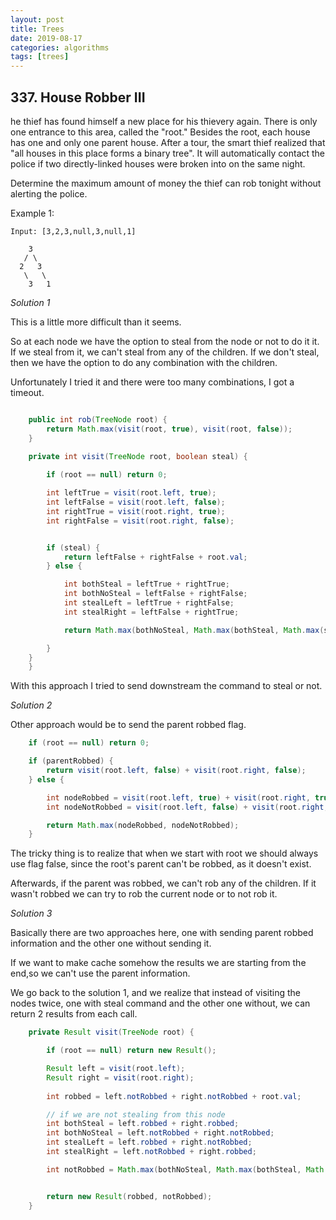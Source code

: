 ```yaml
---
layout: post
title: Trees
date: 2019-08-17
categories: algorithms
tags: [trees]
---
```



## 337. House Robber III

he thief has found himself a new place for his thievery again. There is only one entrance to this area, called the "root." Besides the root, each house has one and only one parent house. After a tour, the smart thief realized that "all houses in this place forms a binary tree". It will automatically contact the police if two directly-linked houses were broken into on the same night.

Determine the maximum amount of money the thief can rob tonight without alerting the police.

Example 1:

    Input: [3,2,3,null,3,null,1]

        3
       / \
      2   3
       \   \ 
        3   1


*Solution 1* 

This is a little more difficult than it seems.


So at each node we have the option to steal from the node or not to do it it. If we steal from it, we can't steal from any of the children. If we don't steal, then we have the option to do any combination with the children.

Unfortunately I tried it and there were too many combinations, I got a timeout. 

```java

    public int rob(TreeNode root) {
        return Math.max(visit(root, true), visit(root, false));
    }
    
    private int visit(TreeNode root, boolean steal) {

        if (root == null) return 0;

        int leftTrue = visit(root.left, true);
        int leftFalse = visit(root.left, false);
        int rightTrue = visit(root.right, true);
        int rightFalse = visit(root.right, false);


        if (steal) {
            return leftFalse + rightFalse + root.val;
        } else {

            int bothSteal = leftTrue + rightTrue;
            int bothNoSteal = leftFalse + rightFalse;
            int stealLeft = leftTrue + rightFalse;
            int stealRight = leftFalse + rightTrue;

            return Math.max(bothNoSteal, Math.max(bothSteal, Math.max(stealLeft, stealRight)));

        }
    }
    }

```


With this approach I tried to send downstream the command to steal or not. 

*Solution 2*

Other approach would be to send the parent robbed flag. 

```java
    if (root == null) return 0;

    if (parentRobbed) {
        return visit(root.left, false) + visit(root.right, false);
    } else {

        int nodeRobbed = visit(root.left, true) + visit(root.right, true) + root.val;
        int nodeNotRobbed = visit(root.left, false) + visit(root.right, false);

        return Math.max(nodeRobbed, nodeNotRobbed);
    }
```


The tricky thing is to realize that when we start with root we should always use flag false, since the root's parent can't be robbed, as it doesn't exist.

Afterwards, if the parent was robbed, we can't rob any of the children. If it wasn't robbed we can try to rob the current node or to not rob it.


*Solution 3*

Basically there are two approaches here, one with sending parent robbed information and the other one without sending it. 

If we want to make cache somehow the results we are starting from the end,so we can't use the parent information.

We go back to the solution 1, and we realize that instead of visiting the nodes twice, one with steal command and the other one without, we can return 2 results from each call.

```java
    private Result visit(TreeNode root) {

        if (root == null) return new Result();

        Result left = visit(root.left);
        Result right = visit(root.right);
        
        int robbed = left.notRobbed + right.notRobbed + root.val;

        // if we are not stealing from this node
        int bothSteal = left.robbed + right.robbed;
        int bothNoSteal = left.notRobbed + right.notRobbed;
        int stealLeft = left.robbed + right.notRobbed;
        int stealRight = left.notRobbed + right.robbed;

        int notRobbed = Math.max(bothNoSteal, Math.max(bothSteal, Math.max(stealLeft, stealRight)));


        return new Result(robbed, notRobbed);
    }
```
